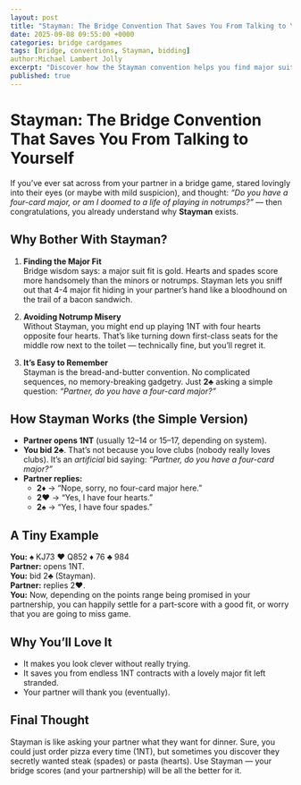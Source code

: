 ```yaml
---
layout: post
title: "Stayman: The Bridge Convention That Saves You From Talking to Yourself"
date: 2025-09-08 09:55:00 +0000
categories: bridge cardgames
tags: [bridge, conventions, Stayman, bidding]
author:Michael Lambert Jolly
excerpt: "Discover how the Stayman convention helps you find major suit fits and avoid notrump misery with a simple, memorable bid."
published: true
---
```

# Stayman: The Bridge Convention That Saves You From Talking to Yourself

If you’ve ever sat across from your partner in a bridge game, stared lovingly into their eyes (or maybe with mild suspicion), and thought: _“Do you have a four-card major, or am I doomed to a life of playing in notrumps?”_ — then congratulations, you already understand why **Stayman** exists.

## Why Bother With Stayman?

1. **Finding the Major Fit**  
   Bridge wisdom says: a major suit fit is gold. Hearts and spades score more handsomely than the minors or notrumps. Stayman lets you sniff out that 4-4 major fit hiding in your partner’s hand like a bloodhound on the trail of a bacon sandwich.

2. **Avoiding Notrump Misery**  
   Without Stayman, you might end up playing 1NT with four hearts opposite four hearts. That’s like turning down first-class seats for the middle row next to the toilet — technically fine, but you’ll regret it.

3. **It’s Easy to Remember**  
   Stayman is the bread-and-butter convention. No complicated sequences, no memory-breaking gadgetry. Just **2♣** asking a simple question: _“Partner, do you have a four-card major?”_

## How Stayman Works (the Simple Version)

- **Partner opens 1NT** (usually 12–14 or 15–17, depending on system).  
- **You bid 2♣**. That’s not because you love clubs (nobody really loves clubs). It’s an _artificial_ bid saying: _“Partner, do you have a four-card major?”_  
- **Partner replies:**  
  - **2♦** → “Nope, sorry, no four-card major here.”  
  - **2♥** → “Yes, I have four hearts.”  
  - **2♠** → “Yes, I have four spades.”

## A Tiny Example

**You:** ♠ KJ73 ♥ Q852 ♦ 76 ♣ 984  
**Partner:** opens 1NT.  
**You:** bid 2♣ (Stayman).  
**Partner:** replies 2♥.  
**You:** Now, depending on the points range being promised in your partnership, you can happily settle for a part-score with a good fit, or worry that you are going to miss game.

## Why You’ll Love It

- It makes you look clever without really trying.  
- It saves you from endless 1NT contracts with a lovely major fit left stranded.  
- Your partner will thank you (eventually).

## Final Thought

Stayman is like asking your partner what they want for dinner. Sure, you could just order pizza every time (1NT), but sometimes you discover they secretly wanted steak (spades) or pasta (hearts). Use Stayman — your bridge scores (and your partnership) will be all the better for it.

